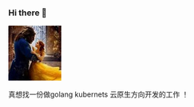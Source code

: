 ### Hi there 👋

<!--
**latermonk/latermonk** is a ✨ _special_ ✨ repository because its `README.md` (this file) appears on your GitHub profile.

Here are some ideas to get you started:

- 🔭 I’m currently working on ...
- 🌱 I’m currently learning ...
- 👯 I’m looking to collaborate on ...
- 🤔 I’m looking for help with ...
- 💬 Ask me about ...
- 📫 How to reach me: ...
- 😄 Pronouns: ...
- ⚡ Fun fact: ...
-->


![Snipaste_2021-01-20_11-27-50](_image/Snipaste_2021-01-20_11-27-50.jpg)

真想找一份做golang kubernets 云原生方向开发的工作 ！  




